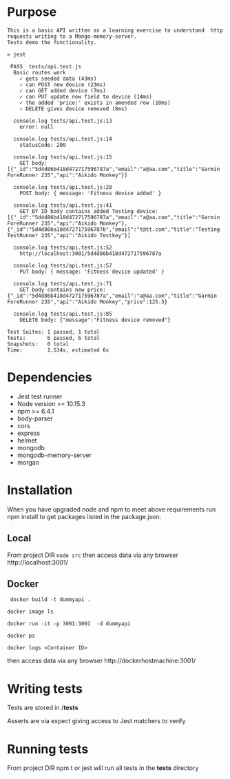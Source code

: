 # Purpose
    This is a basic API written as a learning exercise to understand  http requests writing to a Mongo-memory-server.  
    Tests demo the functionality.
    
``` 
> jest

 PASS  tests/api.test.js
  Basic routes work
    ✓ gets seeded data (43ms)
    ✓ can POST new device (23ms)
    ✓ can GET added device (7ms)
    ✓ can PUT update new field to device (14ms)
    ✓ the added 'price:' exists in amended row (10ms)
    ✓ DELETE gives device removed (8ms)

  console.log tests/api.test.js:13
    error: null

  console.log tests/api.test.js:14
    statusCode: 200

  console.log tests/api.test.js:15
    GET body: [{"_id":"5d4d86b418d472717596787a","email":"a@aa.com","title":"Garmin ForeRunner 235","api":"Aikido Monkey"}]

  console.log tests/api.test.js:28
    POST body: { message: 'Fitness device added' }

  console.log tests/api.test.js:41
    GET BY ID body contains added Testing device: [{"_id":"5d4d86b418d472717596787a","email":"a@aa.com","title":"Garmin ForeRunner 235","api":"Aikido Monkey"},{"_id":"5d4d86ba18d472717596787b","email":"t@tt.com","title":"Testing TestRunner 235","api":"Aikido Testkey"}]

  console.log tests/api.test.js:52
    http://localhost:3001/5d4d86b418d472717596787a

  console.log tests/api.test.js:57
    PUT body: { message: 'Fitness device updated' }

  console.log tests/api.test.js:71
    GET body contains new price: {"_id":"5d4d86b418d472717596787a","email":"a@aa.com","title":"Garmin ForeRunner 235","api":"Aikido Monkey","price":125.5}

  console.log tests/api.test.js:85
    DELETE body: {"message":"Fitness device removed"}

Test Suites: 1 passed, 1 total
Tests:       6 passed, 6 total
Snapshots:   0 total
Time:        1.534s, estimated 6s

```


# Dependencies
* Jest test runner 
* Node version >= 10.15.3
* npm >= 6.4.1
* body-parser
* cors
* express
* helmet
* mongodb
* mongodb-memory-server
* morgan

# Installation
When you have upgraded node and npm to meet above requirements run npm install to get packages listed in the package.json.

## Local
From project DIR ``` node src ``` then access data via any browser http://localhost:3001/ 

## Docker
``` docker build -t dummyapi .```

``` docker image ls ```

``` docker run -it -p 3001:3001  -d dummyapi ```

``` docker ps ```

``` docker logs <Container ID> ```

then access data via any browser http://dockerhostmachine:3001/ 

# Writing tests
Tests are stored in /__tests__ 

Asserts are via expect giving access to Jest matchers to verify 

# Running tests
From project DIR npm t or jest will run all tests in the __tests__ directory
